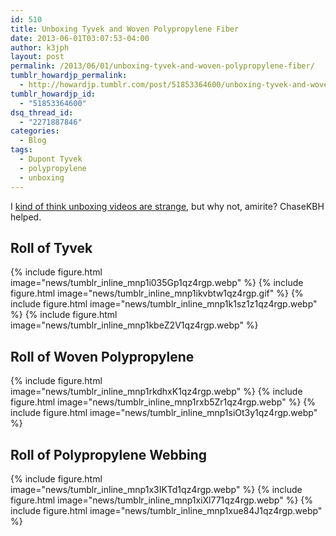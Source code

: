 ```yaml
---
id: 510
title: Unboxing Tyvek and Woven Polypropylene Fiber
date: 2013-06-01T03:07:53-04:00
author: k3jph
layout: post
permalink: /2013/06/01/unboxing-tyvek-and-woven-polypropylene-fiber/
tumblr_howardjp_permalink:
  - http://howardjp.tumblr.com/post/51853364600/unboxing-tyvek-and-woven-polypropylene-fiber
tumblr_howardjp_id:
  - "51853364600"
dsq_thread_id:
  - "2271887846"
categories:
  - Blog
tags:
  - Dupont Tyvek
  - polypropylene
  - unboxing
---
```


I [kind of think unboxing videos are strange](https://twitter.com/howardjp/statuses/28495261718), but why not, amirite? ChaseKBH helped.

## Roll of Tyvek

{% include figure.html image="news/tumblr_inline_mnp1i035Gp1qz4rgp.webp" %}
{% include figure.html image="news/tumblr_inline_mnp1ikvbtw1qz4rgp.gif" %}
{% include figure.html image="news/tumblr_inline_mnp1k1sz1z1qz4rgp.webp" %}
{% include figure.html image="news/tumblr_inline_mnp1kbeZ2V1qz4rgp.webp" %}

## Roll of Woven Polypropylene

{% include figure.html image="news/tumblr_inline_mnp1rkdhxK1qz4rgp.webp" %}
{% include figure.html image="news/tumblr_inline_mnp1rxb5Zr1qz4rgp.webp" %}
{% include figure.html image="news/tumblr_inline_mnp1siOt3y1qz4rgp.webp" %}

## Roll of Polypropylene Webbing

{% include figure.html image="news/tumblr_inline_mnp1x3IKTd1qz4rgp.webp" %}
{% include figure.html image="news/tumblr_inline_mnp1xiXl771qz4rgp.webp" %}
{% include figure.html image="news/tumblr_inline_mnp1xue84J1qz4rgp.webp" %}
